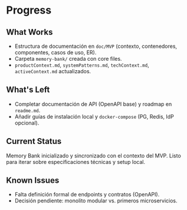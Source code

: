 # Progress

## What Works
- Estructura de documentación en `doc/MVP` (contexto, contenedores, componentes, casos de uso, ER).
- Carpeta `memory-bank/` creada con core files.
- `productContext.md`, `systemPatterns.md`, `techContext.md`, `activeContext.md` actualizados.

## What's Left
- Completar documentación de API (OpenAPI base) y roadmap en `readme.md`.
- Añadir guías de instalación local y `docker-compose` (PG, Redis, IdP opcional).

## Current Status
Memory Bank inicializado y sincronizado con el contexto del MVP. Listo para iterar sobre especificaciones técnicas y setup local.

## Known Issues
- Falta definición formal de endpoints y contratos (OpenAPI).
- Decisión pendiente: monolito modular vs. primeros microservicios.
